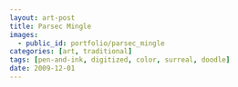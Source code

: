 ```yaml
---
layout: art-post
title: Parsec Mingle
images:
  - public_id: portfolio/parsec_mingle
categories: [art, traditional]
tags: [pen-and-ink, digitized, color, surreal, doodle]
date: 2009-12-01
---
```

